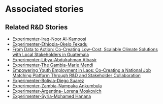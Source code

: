 # Associated stories

<!-- !!DO NOT REMOVE!! start autogenerated hyperlinks -->
## Related R&D Stories
- [Experimenter-Iraq-Noor Al-Kamoosi](/stories/?doc=Experimenters_IRQ)
- [Experimenter-Ethiopia-Okelo Fekadu](/stories/?doc=Experimenters_ETH)
- [From Data to Action: Co-Creating Low-Cost, Scalable Climate Solutions with Local Stakeholders in Guatemala](/stories/?doc=Explorers_GTM)
- [Experimenter-Libya-Abdulrahman Albasir](/stories/?doc=Experimenters_LBY)
- [Experimenter-The Gambia-Marie Mendi](/stories/?doc=Experimenters_GMB)
- [Empowering Youth Employment in Laos: Co-Creating a National Job Matching Platform Through R&D and Stakeholder Collaboration](/stories/?doc=Explorers_LAO)
- [Experimenter-Bolivia-Diego Suarez](/stories/?doc=Experimenters_BOL)
- [Experimenter-Zambia-Nampaka Ankumbula](/stories/?doc=Experimenters_ZMB)
- [Experimenter-Argentina- Lorena Moskovich](/stories/?doc=Experimenters_ARG)
- [Experimenter-Syria-Mohamed Hanana](/stories/?doc=Experimenters_SYR)
<!-- !!DO NOT REMOVE!! end autogenerated hyperlinks -->